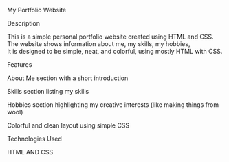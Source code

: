 

My Portfolio Website

Description

This is a simple personal portfolio website created using HTML and CSS.
The website shows information about me, my skills, my hobbies,  
It is designed to be simple, neat, and colorful, using mostly HTML with CSS.

Features

About Me section with a short introduction

Skills section listing my skills

Hobbies section highlighting my creative interests (like making things from wool)


Colorful and clean layout using simple CSS


Technologies Used

HTML AND CSS
